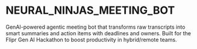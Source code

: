 # NEURAL_NINJAS_MEETING_BOT
GenAI-powered agentic meeting bot that transforms raw transcripts into smart summaries and action items with deadlines and owners. Built for the Flipr Gen AI Hackathon to boost productivity in hybrid/remote teams.


